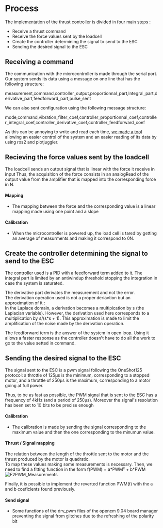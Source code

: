 # Process

The implementation of the thrust controller is divided in four main steps :  
* Receive a thrust command 
* Receive the force values sent by the loadcell
* Create the controller determining the signal to send to the ESC
* Sending the desired signal to the ESC


## Receiving a command
The communication with the microcontroller is made through the serial port. Our system sends its data using a message on one line that has the following structure:  

measurement,command,controller_output,proportionnal_part,Integral_part,derivative_part,feedforward_part,pulse_sent  

We can also sent configuration using the following message structure: 

mode,command,vibration_filter_coef,controller_proportionnal_coef,controller_integral_coef,controller_derivative_coef,controller_feedforward_coef

As this can be annoying to write and read each time, [we made a tool](../plot_ws/) allowing an easier control of the system and an easier reading of its data by using ros2 and plotjuggler.


## Recieving the force values sent by the loadcell

The loadcell sends an output signal that is linear with the force it receive in input
Thus, the acquisition of the force consists in an analogRead of the output value from the amplifier that is mapped into the corresponding force in N.

#### Mapping 

* The mapping between the force and the corresponding value is a linear mapping made using one point and a slope

#### Calibration  

* When the microcontroller is powered up, the load cell is tared by getting an average of measurments and making it correspond to 0N.



## Create the controller determining the signal to send to the ESC

The controller used is a PID with a feedforward term added to it.
The integral part is limited by an antiwindup threshold stopping the integration in case the system is saturated.
 
The derivative part derivates the measurement and not the error.  
The derivation operation used is not a proper deriavtion but an approximation of it :  
In the Laplace domain, a derivation becomes a multipication by s (the Laplacian variable). However, the derivation used here corresponds to a multiplication by s/(ε*s + 1). This approximation is made to limit the amplification of the noise made by the derivation operation.

The feedforward term is the answer of the system in open loop. Using it allows a faster response as the controller doesn't have to do all the work to go to the value setted in command. 




## Sending the desired signal to the ESC 

The signal sent to the ESC is a pwm signal following the OneShot125 protocol: a throttle of 125μs is the minimum, corresponding to a stopped motor, and a throttle of 250μs is the maximum, corresponding to a motor going at full power.

Thus, to be as fast as possible, the PWM signal that is sent to the ESC has a frequency of 4kHz (and a period of 250μs). Moreover the signal's resolution has been set to 10 bits to be precise enough


#### Calibration  

* The calibration is made by sending the signal corresponding to the maximum value and then the one corresponding to the minumun value. 

#### Thrust / Signal mapping

The relation between the length of the throttle sent to the motor and the thrust produced by the motor is quadratic.  
To map these values making some measurements is necessary. 
Then, we need to find a fitting function in the form f(PWM) = a\*PWM² + b\*PWM  
![F2PWM_Measurements]()

Finally, it is possible to implement the reverted function PWM(f) with the a and b coeficients found previously.


#### Send signal

* Some functions of the drv_pwm files of the opencm 9.04 board manager preventing the signal from glitches due to the refreshing of the polarity bit

